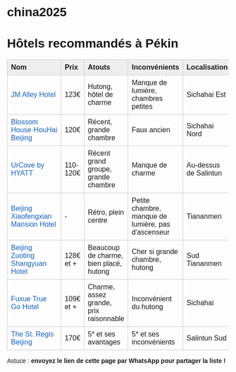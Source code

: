 # china2025
<!DOCTYPE html>
<html lang="fr">
<head>
    <meta charset="UTF-8" />
    <title>Hôtels recommandés à Pékin</title>
    <style>
        body { font-family: Arial, sans-serif; margin: 30px; }
        table { width: 100%; border-collapse: collapse; margin-top: 20px; }
        th, td { border: 1px solid #ccc; padding: 8px; text-align: left; }
        th { background: #eee; }
        .hotel { color: #1565c0; text-decoration: none; }
    </style>
</head>
<body>
    <h1>Hôtels recommandés à Pékin</h1>
    <table>
        <thead>
            <tr>
                <th>Nom</th>
                <th>Prix</th>
                <th>Atouts</th>
                <th>Inconvénients</th>
                <th>Localisation</th>
            </tr>
        </thead>
        <tbody>
            <tr>
                <td><a class="hotel" href="https://www.google.com/search?q=JM+Alley+Hotel+Pekin" target="_blank">JM Alley Hotel</a></td>
                <td>123€</td>
                <td>Hutong, hôtel de charme</td>
                <td>Manque de lumière, chambres petites</td>
                <td>Sichahai Est</td>
            </tr>
            <tr>
                <td><a class="hotel" href="https://www.google.com/search?q=Blossom+House·HouHai+Beijing" target="_blank">Blossom House·HouHai Beijing</a></td>
                <td>120€</td>
                <td>Récent, grande chambre</td>
                <td>Faux ancien</td>
                <td>Sichahai Nord</td>
            </tr>
            <tr>
                <td><a class="hotel" href="https://www.google.com/search?q=UrCove+by+HYATT+Pekin" target="_blank">UrCove by HYATT</a></td>
                <td>110-120€</td>
                <td>Récent grand groupe, grande chambre</td>
                <td>Manque de charme</td>
                <td>Au-dessus de Salintun</td>
            </tr>
            <tr>
                <td><a class="hotel" href="https://www.google.com/search?q=Beijing+Xiaofengxian+Mansion+Hotel" target="_blank">Beijing Xiaofengxian Mansion Hotel</a></td>
                <td>-</td>
                <td>Rétro, plein centre</td>
                <td>Petite chambre, manque de lumière, pas d'ascenseur</td>
                <td>Tiananmen</td>
            </tr>
            <tr>
                <td><a class="hotel" href="https://www.google.com/search?q=Beijing+Zuoting+Shangyuan+Hotel" target="_blank">Beijing Zuoting Shangyuan Hotel</a></td>
                <td>128€ et +</td>
                <td>Beaucoup de charme, bien placé, hutong</td>
                <td>Cher si grande chambre, hutong</td>
                <td>Sud Tiananmen</td>
            </tr>
            <tr>
                <td><a class="hotel" href="https://www.google.com/search?q=Fuxue+True+Go+Hotel+Pekin" target="_blank">Fuxue True Go Hotel</a></td>
                <td>109€ et +</td>
                <td>Charme, assez grande, prix raisonnable</td>
                <td>Inconvénient du hutong</td>
                <td>Sichahai</td>
            </tr>
            <tr>
                <td><a class="hotel" href="https://www.google.com/search?q=The+St.+Regis+Beijing" target="_blank">The St. Regis Beijing</a></td>
                <td>170€</td>
                <td>5* et ses avantages</td>
                <td>5* et ses inconvénients</td>
                <td>Salintun Sud</td>
            </tr>
        </tbody>
    </table>
    <p>Astuce : <strong>envoyez le lien de cette page par WhatsApp pour partager la liste !</strong></p>
</body>
</html>
